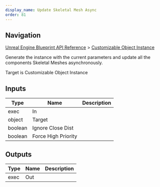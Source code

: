 ```yaml
---
display_name: Update Skeletal Mesh Async
order: 81
---
```

## Navigation

[Unreal Engine Blueprint API Reference](https://dev.epicgames.com/documentation/en-us/unreal-engine/BlueprintAPI) > [Customizable Object Instance](https://dev.epicgames.com/documentation/en-us/unreal-engine/BlueprintAPI/CustomizableObjectInstance)

Generate the instance with the current parameters and update all the components Skeletal Meshes asynchronously.

Target is Customizable Object Instance

## Inputs

| Type | Name | Description |
| --- | --- | --- |
| exec | In |  |
| object | Target |  |
| boolean | Ignore Close Dist |  |
| boolean | Force High Priority |  |

## Outputs

| Type | Name | Description |
| --- | --- | --- |
| exec | Out |  |
